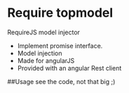 Require topmodel
================

RequireJS model injector

- Implement promise interface.
- Model injection
- Made for angularJS
- Provided with an angular Rest client



##Usage
see the code, not that big ;)
